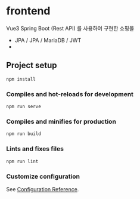 # frontend
  Vue3 
  Spring Boot (Rest API) 를 사용하여 구현한 쇼핑몰
  - JPA / JPA / MariaDB / JWT
  - 
## Project setup
```
npm install
```

### Compiles and hot-reloads for development
```
npm run serve
```

### Compiles and minifies for production
```
npm run build
```

### Lints and fixes files
```
npm run lint
```

### Customize configuration
See [Configuration Reference](https://cli.vuejs.org/config/).
